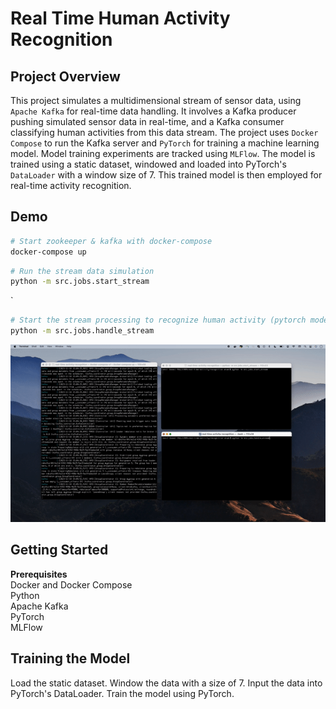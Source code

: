 # Real Time Human Activity Recognition

## Project Overview
This project simulates a multidimensional stream of sensor data, using `Apache Kafka` for real-time data handling. It involves a Kafka producer pushing simulated sensor data in real-time, and a Kafka consumer classifying human activities from this data stream. The project uses `Docker Compose` to run the Kafka server and `PyTorch` for training a machine learning model. Model training experiments are tracked using `MLFlow`. The model is trained using a static dataset, windowed and loaded into PyTorch's `DataLoader` with a window size of 7. This trained model is then employed for real-time activity recognition.


## Demo

```bash
# Start zookeeper & kafka with docker-compose
docker-compose up 
```


```bash
# Run the stream data simulation
python -m src.jobs.start_stream
```

`
```bash
# Start the stream processing to recognize human activity (pytorch model must be trained)
python -m src.jobs.handle_stream
```


<img src="https://github.com/AymenRumi/real-time-activity-recognition/blob/main/assets/demo.gif">



## Getting Started
<b>Prerequisites</b>
<br />
Docker and Docker Compose
<br />
Python
<br />
Apache Kafka
<br />
PyTorch
<br />
MLFlow

## Training the Model
Load the static dataset.
Window the data with a size of 7.
Input the data into PyTorch's DataLoader.
Train the model using PyTorch.
